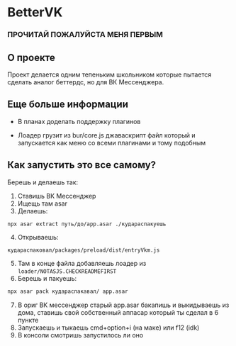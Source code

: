 # BetterVK

### ПРОЧИТАЙ ПОЖАЛУЙСТА МЕНЯ ПЕРВЫМ

## О проекте

Проект делается одним тепеньким школьником которые пытается сделать аналог беттердс, но для ВК Мессенджера.

## Еще больше информации

* В планах доделать поддержку плагинов

* Лоадер грузит из bur/core.js джаваскрипт файл который и запускается как меню со всеми плагинами и тому подобным

## Как запустить это все самому?

Берешь и делаешь так:
1. Ставишь ВК Мессенджер
2. Ищещь там asar
3. Делаешь:
``` bash
npx asar extract путь/до/app.asar ./кудараспакуешь
```
4. Открываешь:
```
кудараспаковал/packages/preload/dist/entryVkm.js 
```
5. Там в конце файла добавляешь лоадер из ```loader/NOTASJS.CHECKREADMEFIRST```
6. Берешь и пакуешь:
``` bash
npx asar pack кудараспакавал/ app.asar
```
7. В ориг ВК мессенджер старый app.asar бакапишь и выкидываешь из дома, ставишь свой собственный аппасар который ты сделал в 6 пункте
8. Запускаешь и тыкаешь cmd+option+i (на маке) или f12 (idk)
9. В консоли смотришь запустилось ли оно


 
